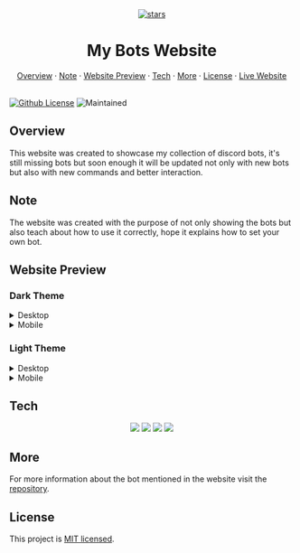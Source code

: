 <div align='center'>
    <a href="https://study-bots-website.vercel.app/">
        <img src='https://i.giphy.com/UYBDCJjwOd9Re.webp' alt='stars' width='300'>
    </a>
    <h1>My Bots Website</h1>
</div>

<div align=center>
    <a href="#overview"> Overview</a>
    &middot;
    <a href="#note">Note</a> 
    &middot;
    <a href="#website-preview">Website Preview</a>
    &middot;
    <a href="#tech">Tech</a>
    &middot;
    <a href="#more">More</a>
    &middot;
    <a href="#license">License</a>
    &middot;
    <a href="https://study-bots-website.vercel.app/">Live Website</a>
</div>

<br />

[![Github License](https://img.shields.io/badge/License-MIT-blue.svg)](https://github.com/IgorDGomes/Study-Bots-Website/blob/main/LICENSE)
![Maintained](https://img.shields.io/badge/Maintained-yes-green.svg)


## Overview

This website was created to showcase my collection of discord bots, it's still missing bots but soon enough it will be updated not only with new bots but also with new commands and better interaction.


## Note

The website was created with the purpose of not only showing the bots but also teach about how to use it correctly, hope it explains how to set your own bot.


## Website Preview

### Dark Theme

<details>
    <summary>Desktop</summary>

![Website Preview](assets/study-bots-website.vercel.app_.png)
    
</details>

<details>
    <summary>Mobile</summary>

![Mobile Preview](assets/study-bots-website.vercel.app_(Samsung%20Galaxy%20S20%20Ultra).png)
    
</details>

### Light Theme

<details>
    <summary>Desktop</summary>

![Website Preview](assets/study-bots-website.vercel.app_%20(1).png)
    
</details>

<details>
    <summary>Mobile</summary>

![Mobile Preview](assets/study-bots-website.vercel.app_(Samsung%20Galaxy%20S20%20Ultra)%20(1).png)
    
</details>


## Tech

<div align="center">
    <img src="https://img.shields.io/badge/Next-black?style=for-the-badge&logo=next.js&logoColor=white" />
    <img src="https://img.shields.io/badge/tailwindcss-%2338B2AC.svg?style=for-the-badge&logo=tailwind-css&logoColor=white" />
    <img src="https://img.shields.io/badge/typescript-%23007ACC.svg?style=for-the-badge&logo=typescript&logoColor=white" />
    <img src="https://img.shields.io/badge/radix%20ui-161618.svg?style=for-the-badge&logo=radix-ui&logoColor=white" />
</div>


## More

For more information about the bot mentioned in the website visit the [repository](https://github.com/IgorDGomes/German-Helper-Discord-Bot).


## License

This project is [MIT licensed](https://github.com/IgorDGomes/Study-Bots-Website/blob/main/LICENSE).